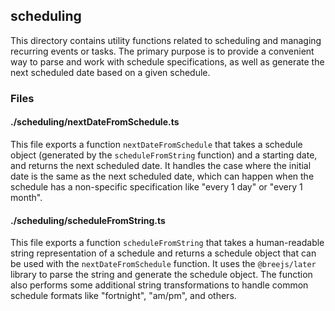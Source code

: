 ## scheduling

This directory contains utility functions related to scheduling and managing recurring events or tasks. The primary purpose is to provide a convenient way to parse and work with schedule specifications, as well as generate the next scheduled date based on a given schedule.

### Files

#### ./scheduling/nextDateFromSchedule.ts

This file exports a function `nextDateFromSchedule` that takes a schedule object (generated by the `scheduleFromString` function) and a starting date, and returns the next scheduled date. It handles the case where the initial date is the same as the next scheduled date, which can happen when the schedule has a non-specific specification like "every 1 day" or "every 1 month".

#### ./scheduling/scheduleFromString.ts

This file exports a function `scheduleFromString` that takes a human-readable string representation of a schedule and returns a schedule object that can be used with the `nextDateFromSchedule` function. It uses the `@breejs/later` library to parse the string and generate the schedule object. The function also performs some additional string transformations to handle common schedule formats like "fortnight", "am/pm", and others.